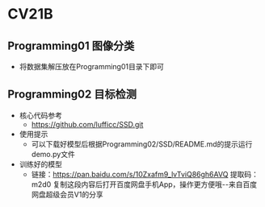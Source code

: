 # CV21B

## Programming01 图像分类
- 将数据集解压放在Programming01目录下即可

## Programming02 目标检测
- 核心代码参考
  - https://github.com/lufficc/SSD.git
- 使用提示
  - 可以下载好模型后根据Programming02/SSD/README.md的提示运行demo.py文件
- 训练好的模型
  - 链接：https://pan.baidu.com/s/10Zxafm9_lvTviQ86gh6AVQ 
    提取码：m2d0 
    复制这段内容后打开百度网盘手机App，操作更方便哦--来自百度网盘超级会员V1的分享

